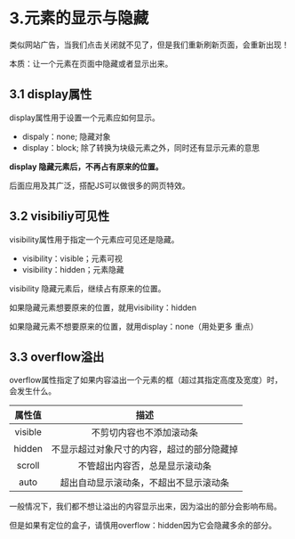 # 3.元素的显示与隐藏

类似网站广告，当我们点击关闭就不见了，但是我们重新刷新页面，会重新出现！

本质：让一个元素在页面中隐藏或者显示出来。

## 3.1 display属性

display属性用于设置一个元素应如何显示。

* dispaly：none; 隐藏对象
* display：block; 除了转换为块级元素之外，同时还有显示元素的意思

**display 隐藏元素后，不再占有原来的位置。**

后面应用及其广泛，搭配JS可以做很多的网页特效。

## 3.2 visibiliy可见性

visibility属性用于指定一个元素应可见还是隐藏。

* visibility：visible；元素可视
* visibility：hidden；元素隐藏

visibility 隐藏元素后，继续占有原来的位置。

如果隐藏元素想要原来的位置，就用visibility：hidden

如果隐藏元素不想要原来的位置，就用display：none（用处更多 重点）

## 3.3 overflow溢出

overflow属性指定了如果内容溢出一个元素的框（超过其指定高度及宽度）时，会发生什么。

|属性值|描述|
|:-:|:-:|
|visible|不剪切内容也不添加滚动条|
|hidden|不显示超过对象尺寸的内容，超过的部分隐藏掉|
|scroll|不管超出内容否，总是显示滚动条|
|auto|超出自动显示滚动条，不超出不显示滚动条|

一般情况下，我们都不想让溢出的内容显示出来，因为溢出的部分会影响布局。

但是如果有定位的盒子，请慎用overflow：hidden因为它会隐藏多余的部分。

